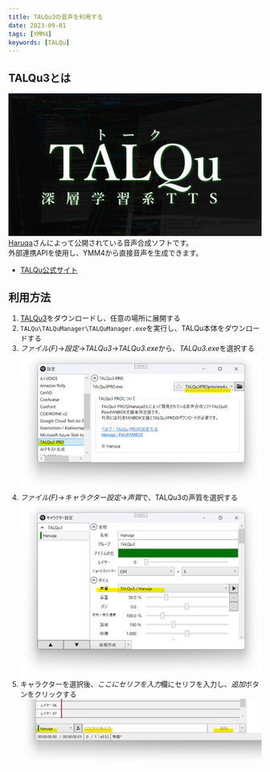 ```yaml
---
title: TALQu3の音声を利用する
date: 2023-09-01
tags: [YMM4]
keywords: [TALQu]
---
```

## TALQu3とは
![スクリーンショット](TALQu_0546.png)
[Haruqa](https://twitter.com/niconicoHaruqa)さんによって公開されている音声合成ソフトです。  
外部連携APIを使用し、YMM4から直接音声を生成できます。 
- [TALQu公式サイト](https://haruqa.github.io/TALQu/)

## 利用方法
1. [TALQu3](https://haruqa.github.io/TALQu/download.html)をダウンロードし、任意の場所に展開する
1. `TALQu\TALQuManager\TALQuManager.exe`を実行し、TALQu本体をダウンロードする
1. *ファイル(F)*→*設定*→*TALQu3*→*TALQu3.exe*から、*TALQu3.exe*を選択する
![スクリーンショット](TALQu_1746.png)
1. *ファイル(F)*→*キャラクター設定*→*声質*で、TALQu3の声質を選択する
![スクリーンショット](TALQu_1915.png)
1. キャラクターを選択後、*ここにセリフを入力*欄にセリフを入力し、*追加*ボタンをクリックする
![スクリーンショット](TALQu_2109.png)
